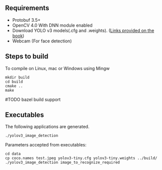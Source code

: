 
## Requirements

- Protobuf 3.5+
- OpenCV 4.0 With DNN module enabled
- Download YOLO v3 models(.cfg and .weights). ([Links provided on the book](https://pjreddie.com/darknet/yolo/))
- Webcam (For face detection)


## Steps to build

To compile on Linux, mac or Windows using Mingw
```
mkdir build
cd build
cmake ..
make
```


#TODO  bazel build support
 
 
## Executables

The following applications are generated.

```
./yolov3_image_detection  
```

Parameters accepted from executables:

```
cd data
cp coco.names test.jpeg yolov3-tiny.cfg yolov3-tiny.weights ../build/
./yolov3_image_detection image_to_recognize_required
```

